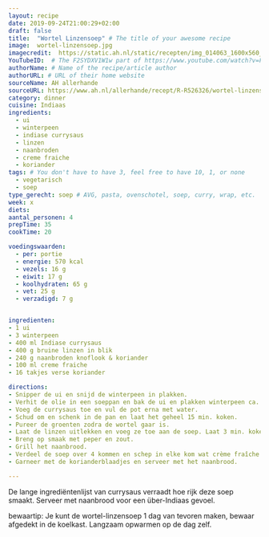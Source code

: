 ```yaml
---
layout: recipe
date: 2019-09-24T21:00:29+02:00
draft: false
title:  "Wortel Linzensoep" # The title of your awesome recipe
image:  wortel-linzensoep.jpg
imagecredit:  https://static.ah.nl/static/recepten/img_014063_1600x560_JPG.jpg
YouTubeID:  # The F2SYDXV1W1w part of https://www.youtube.com/watch?v=F2SYDXV1W1w
authorName: # Name of the recipe/article author
authorURL: # URL of their home website
sourceName: AH allerhande
sourceURL: https://www.ah.nl/allerhande/recept/R-R526326/wortel-linzensoep
category: dinner
cuisine: Indiaas
ingredients:
  - ui
  - winterpeen
  - indiase currysaus
  - linzen
  - naanbroden
  - creme fraiche
  - koriander
tags: # You don't have to have 3, feel free to have 10, 1, or none
  - vegetarisch
  - soep
type_gerecht: soep # AVG, pasta, ovenschotel, soep, curry, wrap, etc.
week: x
diets: 
aantal_personen: 4
prepTime: 35
cookTime: 20

voedingswaarden:
  - per: portie
  - energie: 570 kcal
  - vezels: 16 g
  - eiwit: 17 g
  - koolhydraten: 65 g
  - vet: 25 g
  - verzadigd: 7 g


ingredienten:
- 1 ui
- 3 winterpeen
- 400 ml Indiase currysaus
- 400 g bruine linzen in blik
- 240 g naanbroden knoflook & koriander
- 100 ml creme fraiche
- 16 takjes verse koriander

directions:
- Snipper de ui en snijd de winterpeen in plakken.
- Verhit de olie in een soeppan en bak de ui en plakken winterpeen ca. 3-4 min.
- Voeg de currysaus toe en vul de pot erna met water.
- Schud om en schenk in de pan en laat het geheel 15 min. koken.
- Pureer de groenten zodra de wortel gaar is.
- Laat de linzen uitlekken en voeg ze toe aan de soep. Laat 3 min. koken.
- Breng op smaak met peper en zout.
- Grill het naanbrood.
- Verdeel de soep over 4 kommen en schep in elke kom wat crème fraîche.
- Garneer met de korianderblaadjes en serveer met het naanbrood.

---
```


De lange ingrediëntenlijst van currysaus verraadt hoe rijk deze soep smaakt.
Serveer met naanbrood voor een über-Indiaas gevoel.

bewaartip: Je kunt de wortel-linzensoep 1 dag van tevoren maken,
bewaar afgedekt in de koelkast. Langzaam opwarmen op de dag zelf.
